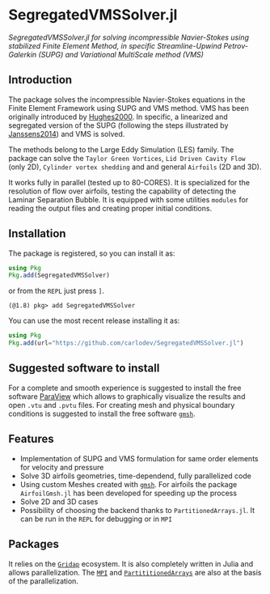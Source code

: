 # SegregatedVMSSolver.jl

*SegregatedVMSSolver.jl for solving incompressible Navier-Stokes using stabilized Finite Element Method, in specific Streamline-Upwind Petrov-Galerkin (SUPG) and Variational MultiScale method (VMS)*

## Introduction
The package solves the incompressible Navier-Stokes equations in the Finite Element Framework using SUPG and VMS method. VMS has been originally introduced by [Hughes2000](@cite). In specific, a linearized and segregated version of the SUPG (following the steps illustrated by [Janssens2014](@cite)) and VMS is solved. 

The methods belong to the Large Eddy Simulation (LES) family. The package can solve the `Taylor Green Vortices`, `Lid Driven Cavity Flow` (only 2D), `Cylinder vortex shedding` and and general `Airfoils` (2D and 3D). 

It works fully in parallel (tested up to 80-CORES). It is specialized for the resolution of flow over airfoils, testing the capability of detecting the Laminar Separation Bubble. It is equipped with some utilities `modules` for reading the output files and creating proper initial conditions.

## Installation
The package is registered, so you can install it as:
```julia
using Pkg
Pkg.add(SegregatedVMSSolver)
```

or from the `REPL` just press `]`.

```example
(@1.8) pkg> add SegregatedVMSSolver
```

You can use the most recent release installing it as:
```julia
using Pkg
Pkg.add(url="https://github.com/carlodev/SegregatedVMSSolver.jl")
```

## Suggested software to install

For a complete and smooth experience is suggested to install the free software [ParaView](https://www.paraview.org/) which allows to graphically visualize the results and open `.vtu` and `.pvtu` files.
For creating mesh and physical boundary conditions is suggested to install the free software [`gmsh`](https://gmsh.info/).

## Features
- Implementation of SUPG and VMS formulation for same order elements for velocity and pressure
- Solve 3D airfoils geometries, time-dependend, fully parallelized code
- Using custom Meshes created with [`gmsh`](https://gmsh.info/). For airfoils the package `AirfoilGmsh.jl` has been developed for speeding up the process
- Solve 2D and 3D cases
- Possibility of choosing the backend thanks to `PartitionedArrays.jl`. It can be run in the `REPL` for debugging or in `MPI`

## Packages
It relies on the  [`Gridap`](https://github.com/gridap/Gridap.jl) ecosystem. It is also completely written in Julia and allows parallelization. The [`MPI`](https://github.com/JuliaParallel/MPI.jl) and [`PartititionedArrays`](https://github.com/fverdugo/PartitionedArrays.jl) are also at the basis of the parallelization.